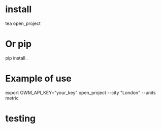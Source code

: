 # install
tea open_project

# Or  pip
pip install .

# Example of use
export OWM_API_KEY="your_key"
open_project --city "London" --units metric
# testing
